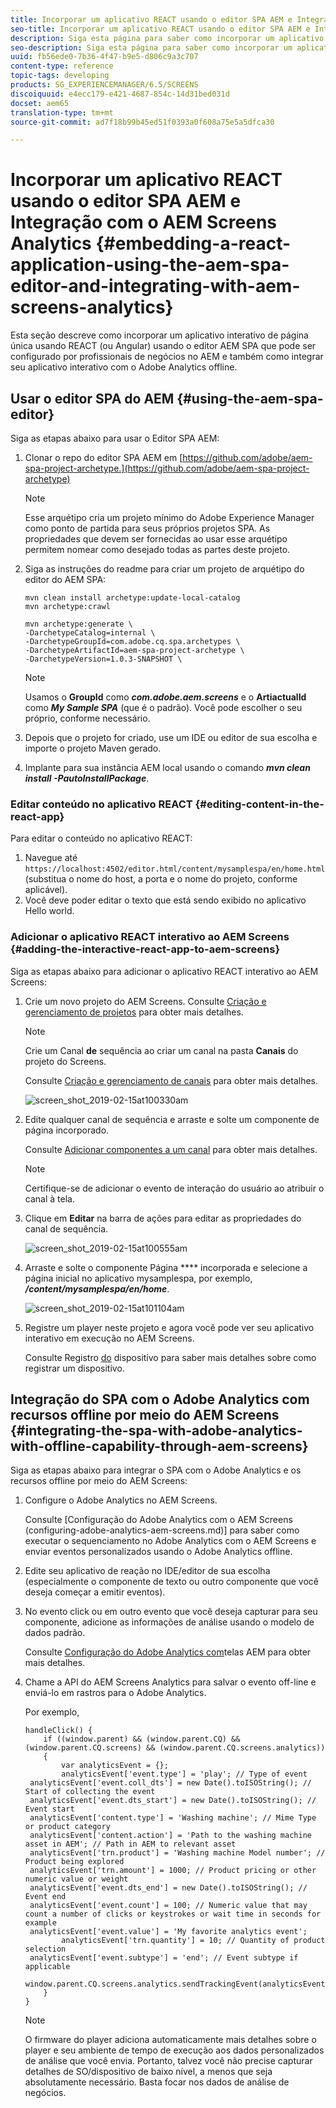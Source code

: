 ```yaml
---
title: Incorporar um aplicativo REACT usando o editor SPA AEM e Integração com o AEM Screens Analytics
seo-title: Incorporar um aplicativo REACT usando o editor SPA AEM e Integração com o AEM Screens Analytics
description: Siga esta página para saber como incorporar um aplicativo interativo de página única usando REACT (ou Angular) usando o editor AEM SPA que pode ser configurado pelos profissionais de negócios no AEM e também como integrar seu aplicativo interativo com o Adobe Analytics offline.
seo-description: Siga esta página para saber como incorporar um aplicativo interativo de página única usando REACT (ou Angular) usando o editor AEM SPA que pode ser configurado pelos profissionais de negócios no AEM e também como integrar seu aplicativo interativo com o Adobe Analytics offline.
uuid: fb56ede0-7b36-4f47-b9e5-d806c9a3c707
content-type: reference
topic-tags: developing
products: SG_EXPERIENCEMANAGER/6.5/SCREENS
discoiquuid: e4ecc179-e421-4687-854c-14d31bed031d
docset: aem65
translation-type: tm+mt
source-git-commit: ad7f18b99b45ed51f0393a0f608a75e5a5dfca30

---
```



# Incorporar um aplicativo REACT usando o editor SPA AEM e Integração com o AEM Screens Analytics {#embedding-a-react-application-using-the-aem-spa-editor-and-integrating-with-aem-screens-analytics}

Esta seção descreve como incorporar um aplicativo interativo de página única usando REACT (ou Angular) usando o editor AEM SPA que pode ser configurado por profissionais de negócios no AEM e também como integrar seu aplicativo interativo com o Adobe Analytics offline.

## Usar o editor SPA do AEM {#using-the-aem-spa-editor}

Siga as etapas abaixo para usar o Editor SPA AEM:

1. Clonar o repo do editor SPA AEM em [https://github.com/adobe/aem-spa-project-archetype.](https://github.com/adobe/aem-spa-project-archetype)

   >[!NOTE]
   >
   >Esse arquétipo cria um projeto mínimo do Adobe Experience Manager como ponto de partida para seus próprios projetos SPA. As propriedades que devem ser fornecidas ao usar esse arquétipo permitem nomear como desejado todas as partes deste projeto.

1. Siga as instruções do readme para criar um projeto de arquétipo do editor do AEM SPA:

   ```
   mvn clean install archetype:update-local-catalog
   mvn archetype:crawl
   
   mvn archetype:generate \
   -DarchetypeCatalog=internal \
   -DarchetypeGroupId=com.adobe.cq.spa.archetypes \
   -DarchetypeArtifactId=aem-spa-project-archetype \
   -DarchetypeVersion=1.0.3-SNAPSHOT \
   ```

   >[!NOTE]
   >
   >Usamos o **GroupId** como ***com.adobe.aem.screens*** e o **ArtiactualId** como ***My Sample SPA*** (que é o padrão). Você pode escolher o seu próprio, conforme necessário.

1. Depois que o projeto for criado, use um IDE ou editor de sua escolha e importe o projeto Maven gerado.
1. Implante para sua instância AEM local usando o comando ***mvn clean install -PautoInstallPackage***.

### Editar conteúdo no aplicativo REACT {#editing-content-in-the-react-app}

Para editar o conteúdo no aplicativo REACT:

1. Navegue até `https://localhost:4502/editor.html/content/mysamplespa/en/home.html` (substitua o nome do host, a porta e o nome do projeto, conforme aplicável).
1. Você deve poder editar o texto que está sendo exibido no aplicativo Hello world.

### Adicionar o aplicativo REACT interativo ao AEM Screens {#adding-the-interactive-react-app-to-aem-screens}

Siga as etapas abaixo para adicionar o aplicativo REACT interativo ao AEM Screens:

1. Crie um novo projeto do AEM Screens. Consulte [Criação e gerenciamento de projetos](creating-a-screens-project.md) para obter mais detalhes.

   >[!NOTE]
   >
   >Crie um Canal **de** sequência ao criar um canal na pasta **Canais** do projeto do Screens.
   >
   >
   >Consulte [Criação e gerenciamento de canais](managing-channels.md) para obter mais detalhes.

   ![screen_shot_2019-02-15at100330am](assets/screen_shot_2019-02-15at100330am.png)

1. Edite qualquer canal de sequência e arraste e solte um componente de página incorporado.

   Consulte [Adicionar componentes a um canal](adding-components-to-a-channel.md) para obter mais detalhes.

   >[!NOTE]
   >
   >Certifique-se de adicionar o evento de interação do usuário ao atribuir o canal à tela.

1. Clique em **Editar** na barra de ações para editar as propriedades do canal de sequência.

   ![screen_shot_2019-02-15at100555am](assets/screen_shot_2019-02-15at100555am.png)

1. Arraste e solte o componente Página **** incorporada e selecione a página inicial no aplicativo mysamplespa, por exemplo, ***/content/mysamplespa/en/home***.

   ![screen_shot_2019-02-15at101104am](assets/screen_shot_2019-02-15at101104am.png)

1. Registre um player neste projeto e agora você pode ver seu aplicativo interativo em execução no AEM Screens.

   Consulte Registro [do](device-registration.md) dispositivo para saber mais detalhes sobre como registrar um dispositivo.

## Integração do SPA com o Adobe Analytics com recursos offline por meio do AEM Screens {#integrating-the-spa-with-adobe-analytics-with-offline-capability-through-aem-screens}

Siga as etapas abaixo para integrar o SPA com o Adobe Analytics e os recursos offline por meio do AEM Screens:

1. Configure o Adobe Analytics no AEM Screens.

   Consulte [Configuração do Adobe Analytics com o AEM Screens (configuring-adobe-analytics-aem-screens.md)] para saber como executar o sequenciamento no Adobe Analytics com o AEM Screens e enviar eventos personalizados usando o Adobe Analytics offline.

1. Edite seu aplicativo de reação no IDE/editor de sua escolha (especialmente o componente de texto ou outro componente que você deseja começar a emitir eventos).
1. No evento click ou em outro evento que você deseja capturar para seu componente, adicione as informações de análise usando o modelo de dados padrão.

   Consulte [Configuração do Adobe Analytics com](configuring-adobe-analytics-aem-screens.md)telas AEM para obter mais detalhes.

1. Chame a API do AEM Screens Analytics para salvar o evento off-line e enviá-lo em rastros para o Adobe Analytics.

   Por exemplo,

   ```
   handleClick() {
       if ((window.parent) && (window.parent.CQ) && (window.parent.CQ.screens) && (window.parent.CQ.screens.analytics))
       {
           var analyticsEvent = {};
           analyticsEvent['event.type'] = 'play'; // Type of event
    analyticsEvent['event.coll_dts'] = new Date().toISOString(); // Start of collecting the event
    analyticsEvent['event.dts_start'] = new Date().toISOString(); // Event start
    analyticsEvent['content.type'] = 'Washing machine'; // Mime Type or product category
    analyticsEvent['content.action'] = 'Path to the washing machine asset in AEM'; // Path in AEM to relevant asset
    analyticsEvent['trn.product'] = 'Washing machine Model number'; // Product being explored
    analyticsEvent['trn.amount'] = 1000; // Product pricing or other numeric value or weight
    analyticsEvent['event.dts_end'] = new Date().toISOString(); // Event end
    analyticsEvent['event.count'] = 100; // Numeric value that may count a number of clicks or keystrokes or wait time in seconds for example
    analyticsEvent['event.value'] = 'My favorite analytics event';
           analyticsEvent['trn.quantity'] = 10; // Quantity of product selection
    analyticsEvent['event.subtype'] = 'end'; // Event subtype if applicable
    window.parent.CQ.screens.analytics.sendTrackingEvent(analyticsEvent);
       }
   }
   ```

   >[!NOTE]
   >
   >O firmware do player adiciona automaticamente mais detalhes sobre o player e seu ambiente de tempo de execução aos dados personalizados de análise que você envia. Portanto, talvez você não precise capturar detalhes de SO/dispositivo de baixo nível, a menos que seja absolutamente necessário. Basta focar nos dados de análise de negócios.


